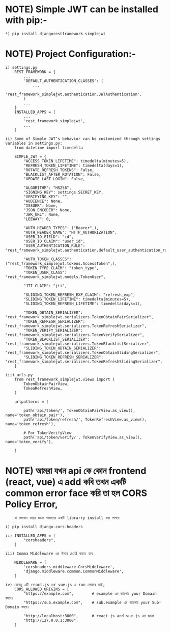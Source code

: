 # NOTE) Simple JWT can be installed with pip:-

    *) pip install djangorestframework-simplejwt

# NOTE) Project Configuration:-

    i) settings.py
        REST_FRAMEWORK = {
            ...
            'DEFAULT_AUTHENTICATION_CLASSES': (
                ...
                'rest_framework_simplejwt.authentication.JWTAuthentication',
            )
            ...
        }
        INSTALLED_APPS = [
            ...
            'rest_framework_simplejwt',
            ...
        ]

    ii) Some of Simple JWT’s behavior can be customized through settings variables in settings.py:
        from datetime import timedelta

        SIMPLE_JWT = {
            "ACCESS_TOKEN_LIFETIME": timedelta(minutes=5),
            "REFRESH_TOKEN_LIFETIME": timedelta(days=1),
            "ROTATE_REFRESH_TOKENS": False,
            "BLACKLIST_AFTER_ROTATION": False,
            "UPDATE_LAST_LOGIN": False,

            "ALGORITHM": "HS256",
            "SIGNING_KEY": settings.SECRET_KEY,
            "VERIFYING_KEY": "",
            "AUDIENCE": None,
            "ISSUER": None,
            "JSON_ENCODER": None,
            "JWK_URL": None,
            "LEEWAY": 0,

            "AUTH_HEADER_TYPES": ("Bearer",),
            "AUTH_HEADER_NAME": "HTTP_AUTHORIZATION",
            "USER_ID_FIELD": "id",
            "USER_ID_CLAIM": "user_id",
            "USER_AUTHENTICATION_RULE": "rest_framework_simplejwt.authentication.default_user_authentication_rule",

            "AUTH_TOKEN_CLASSES": ("rest_framework_simplejwt.tokens.AccessToken",),
            "TOKEN_TYPE_CLAIM": "token_type",
            "TOKEN_USER_CLASS": "rest_framework_simplejwt.models.TokenUser",

            "JTI_CLAIM": "jti",

            "SLIDING_TOKEN_REFRESH_EXP_CLAIM": "refresh_exp",
            "SLIDING_TOKEN_LIFETIME": timedelta(minutes=5),
            "SLIDING_TOKEN_REFRESH_LIFETIME": timedelta(days=1),

            "TOKEN_OBTAIN_SERIALIZER": "rest_framework_simplejwt.serializers.TokenObtainPairSerializer",
            "TOKEN_REFRESH_SERIALIZER": "rest_framework_simplejwt.serializers.TokenRefreshSerializer",
            "TOKEN_VERIFY_SERIALIZER": "rest_framework_simplejwt.serializers.TokenVerifySerializer",
            "TOKEN_BLACKLIST_SERIALIZER": "rest_framework_simplejwt.serializers.TokenBlacklistSerializer",
            "SLIDING_TOKEN_OBTAIN_SERIALIZER": "rest_framework_simplejwt.serializers.TokenObtainSlidingSerializer",
            "SLIDING_TOKEN_REFRESH_SERIALIZER": "rest_framework_simplejwt.serializers.TokenRefreshSlidingSerializer",
        }

    iii) urls.py
        from rest_framework_simplejwt.views import (
            TokenObtainPairView,
            TokenRefreshView,
        )

        urlpatterns = [

            path('api/token/', TokenObtainPairView.as_view(), name='token_obtain_pair'),
            path('api/token/refresh/', TokenRefreshView.as_view(), name='token_refresh'),
            
            # For TokenVerifyView
            path('api/token/verify/', TokenVerifyView.as_view(), name='token_verify'), 
        
        ]


# NOTE) আমরা যখন api কে কোন frontend (react, vue) এ add কবি তখন একটি common error face করি তা হল CORS Policy Error,
        যা সমাধান করার জন্যে আমাদের একটি librarry install করা লাগবে 

    i) pip install django-cors-headers

    ii) INSTALLED_APPS = [
            "corsheaders",
        ]
    
    iii) Comma Middleware এর উপরে add করতে হবে

        MIDDLEWARE = [
            'corsheaders.middleware.CorsMiddleware',
            'django.middleware.common.CommonMiddleware',
        ]
    
    iv) যেহেতু এটি react.js or vue.js এ run কোরবে তাই,
        CORS_ALLOWED_ORIGINS = [
            "https://example.com",        # example এর জায়গায় your Domain বসবে।
            "https://sub.example.com",    # sub.example এর জায়গায় your Sub-Domain বসবে।
            
            "http://localhost:3000",      # react.js and vue.js এর জন্যে 
            "http://127.0.0.1:3000",
        ]

